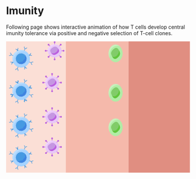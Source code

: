 # Imunity

Following page shows interactive animation of how T cells develop central imunity tolerance via positive and negative selection of T-cell clones.

![imuno](imuno.gif)
